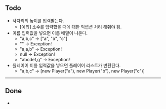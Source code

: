 ## Todo
* 사다리의 높이를 입력받는다.
    * [예외] 소수를 입력했을 때에 대한 익셉션 처리 해줘야 됨.
* 이름 입력값을 넣으면 이름 배열이 나온다.
    * "a,b,c" -> ["a", "b", "c"]
    * "" -> Exception!
    * "a,a,b" -> Exception!
    * null -> Exception!
    * "abcdef,g" -> Exception!
* 플레이어 이름 입력값을 넣으면 플레이어 리스트가 반환된다.
    * "a,b,c" -> [new Player("a"), new Player("b"), new Player("c")]

---
## Done
*